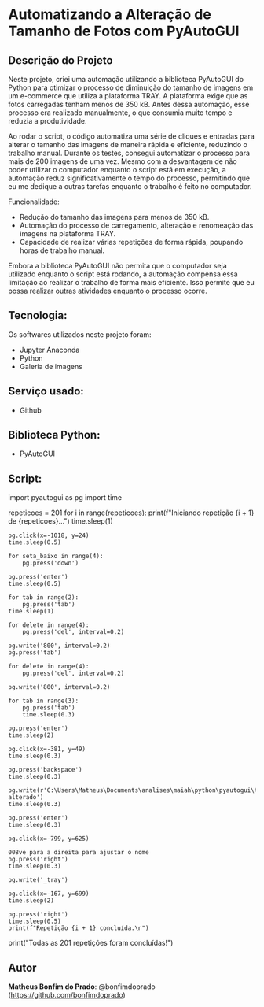 # Automatizando a Alteração de Tamanho de Fotos com PyAutoGUI

## Descrição do Projeto </h1>
Neste projeto, criei uma automação utilizando a biblioteca PyAutoGUI do Python para otimizar o processo de diminuição do tamanho de imagens em um e-commerce que utiliza a plataforma TRAY. A plataforma exige que as fotos carregadas tenham menos de 350 kB. Antes dessa automação, esse processo era realizado manualmente, o que consumia muito tempo e reduzia a produtividade.

Ao rodar o script, o código automatiza uma série de cliques e entradas para alterar o tamanho das imagens de maneira rápida e eficiente, reduzindo o trabalho manual. Durante os testes, consegui automatizar o processo para mais de 200 imagens de uma vez. Mesmo com a desvantagem de não poder utilizar o computador enquanto o script está em execução, a automação reduz significativamente o tempo do processo, permitindo que eu me dedique a outras tarefas enquanto o trabalho é feito no computador.

Funcionalidade:
* Redução do tamanho das imagens para menos de 350 kB.
* Automação do processo de carregamento, alteração e renomeação das imagens na plataforma TRAY.
* Capacidade de realizar várias repetições de forma rápida, poupando horas de trabalho manual.

Embora a biblioteca PyAutoGUI não permita que o computador seja utilizado enquanto o script está rodando, a automação compensa essa limitação ao realizar o trabalho de forma mais eficiente. Isso permite que eu possa realizar outras atividades enquanto o processo ocorre.

## Tecnologia:
Os softwares utilizados neste projeto foram:

* Jupyter Anaconda
* Python
* Galeria de imagens


## Serviço usado:
* Github


## Biblioteca Python:
* PyAutoGUI

## Script:


 import pyautogui as pg
 import time

 repeticoes = 201
 for i in range(repeticoes):
    print(f"Iniciando repetição {i + 1} de {repeticoes}...")
    time.sleep(1)

    pg.click(x=-1018, y=24)
    time.sleep(0.5)

    for seta_baixo in range(4):
        pg.press('down')

    pg.press('enter')
    time.sleep(0.5)

    for tab in range(2):
        pg.press('tab')
    time.sleep(1)

    for delete in range(4):
        pg.press('del', interval=0.2)

    pg.write('800', interval=0.2)
    pg.press('tab')

    for delete in range(4):
        pg.press('del', interval=0.2)

    pg.write('800', interval=0.2)

    for tab in range(3):
        pg.press('tab')
        time.sleep(0.3)
    
    pg.press('enter')
    time.sleep(2)

    pg.click(x=-381, y=49)
    time.sleep(0.3)

    pg.press('backspace')
    time.sleep(0.3)

    pg.write(r'C:\Users\Matheus\Documents\analises\maiah\python\pyautogui\tamanho alterado')
    time.sleep(0.3)

    pg.press('enter')
    time.sleep(0.3)

    pg.click(x=-799, y=625)

    008ve para a direita para ajustar o nome
    pg.press('right')
    time.sleep(0.3)

    pg.write('_tray')

    pg.click(x=-167, y=699)
    time.sleep(2)

    pg.press('right')
    time.sleep(0.5)    
    print(f"Repetição {i + 1} concluída.\n")
   

print("Todas as 201 repetições foram concluídas!")

## Autor
**Matheus Bonfim do Prado**: @bonfimdoprado (https://github.com/bonfimdoprado)
